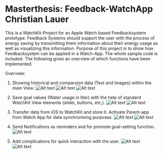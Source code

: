 # Masterthesis: Feedback-WatchApp Christian Lauer

This is a WatchKit-Project for an Apple Watch based Feedbacksystem prototype.
Feedback Systems should support the user with the process of energy saving by transmitting them information about their energy usage as well as visualizing this information.
Purpose of this project is to show how Feedbacksystem can be applied in a Watch-App.
The whole sample code is included. The following gives an overview of which functions have been implemented.

Overview:

1. Showing historical and comparsion data (Text and Images) within the main View:
![Alt text](http://imgur.com/QezdLIa.jpg)
![Alt text](http://imgur.com/niZ1UT8.jpg)
![Alt text](http://imgur.com/X7biEl8.jpg)

2. Save goal values (Water usage in liter) with the help of standard WatchKit View elements (slider, buttons, etc,).
![Alt text](http://imgur.com/d48UAbm.jpg)
![Alt text](http://imgur.com/opHGjjE.jpg)

3. Transfer data from iOS to WatchKit and store it. Activate Parent-app from Watch App for data synchronising purposes.
![Alt text](http://imgur.com/tKgxUSf.jpg)
![Alt text](http://imgur.com/eOXskRV.jpg)


4. Send Notifications as reminders and for promote goal-setting function.
![Alt text](http://imgur.com/3gqmGOz.jpg)


5. Add complications for quick interaction with the user.
![Alt text](http://imgur.com/wff6Sr3.jpg)
![Alt text](http://imgur.com/pobArAp.jpg)

